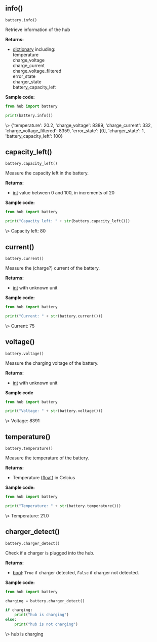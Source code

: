 
## info()

`battery.info()`

Retrieve information of the hub

__Returns:__

*  [dictionary](data_types.md#dictionary) including:  
temperature  
charge_voltage  
charge_current  
charge_voltage_filtered  
error_state  
charger_state  
battery_capacity_left  

__Sample code:__

``` python
from hub import battery

print(battery.info())
```

<span class='shell_output'>
\> {'temperature': 20.2, 'charge_voltage': 8389, 'charge_current': 332, 'charge_voltage_filtered': 8359, 'error_state': [0], 'charger_state': 1, 'battery_capacity_left': 100}
</span>

## capacity_left()

`battery.capacity_left()`

Measure the capacity left in the battery.

__Returns:__

*  [int](data_types.md#int) value between 0 and 100, in increments of 20

__Sample code:__

``` python
from hub import battery

print("Capacity left: " + str(battery.capacity_left()))
```

<span class='shell_output'>
\> Capacity left: 80
</span>

## current()

`battery.current()`

Measure the (charge?) current of the battery.

__Returns:__

*  [int](data_types.md#int) with unknown unit

__Sample code:__

``` python
from hub import battery

print("Current: " + str(battery.current()))
```

<span class='shell_output'>
\> Current: 75
</span>

## voltage()

`battery.voltage()`

Measure the charging voltage of the battery.

__Returns:__

*  [int](data_types.md#int) with unknown unit

__Sample code__

``` python
from hub import battery

print("Voltage: " + str(battery.voltage()))
```

<span class='shell_output'>
\> Voltage: 8391
</span>

## temperature()

`battery.temperature()`

Measure the temperature of the battery.

__Returns:__

*  Temperature ([float](data_types.md#float)) in Celcius

__Sample code:__

``` python
from hub import battery

print("Temperature: " + str(battery.temperature()))
```

<span class='shell_output'>
\> Temperature: 21.0
</span>

## charger_detect()

`battery.charger_detect()`

Check if a charger is plugged into the hub.

__Returns:__

*  [bool](data_types.md#bool): `True` if charger detected, `False` if charger not detected.

__Sample code:__

``` python
from hub import battery

charging = battery.charger_detect()

if charging:
    print("hub is charging")
else:
    print("hub is not charging")
```

<span class='shell_output'>
\> hub is charging
</span>